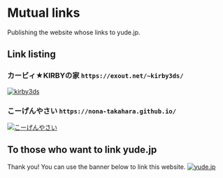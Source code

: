 # Mutual links
Publishing the website whose links to yude.jp.

## Link listing
### カービィ★KIRBYの家 `https://exout.net/~kirby3ds/`
[![kirby3ds](/images/mutual/kirby3ds.png)](https://exout.net/~kirby3ds/)

### こーげんやさい `https://nona-takahara.github.io/`
[![こーげんやさい](/images/mutual/nona-takahara.png)](https://nona-takahara.github.io/)


## To those who want to link yude.jp
Thank you! You can use the banner below to link this website.
[![yude.jp](/images/banner_new.png)](https://yude.jp)